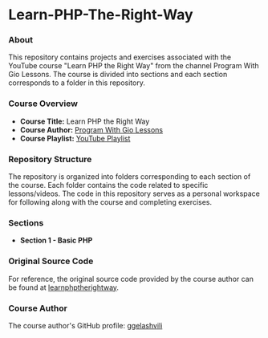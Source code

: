 # Learn-PHP-The-Right-Way

### About

This repository contains projects and exercises associated with the YouTube course "Learn PHP the Right Way" from the channel Program With Gio Lessons. The course is divided into sections and each section corresponds to a folder in this repository.

### Course Overview

- **Course Title:** Learn PHP the Right Way
- **Course Author:** [Program With Gio Lessons](https://www.youtube.com/@ProgramWithGio)
- **Course Playlist:** [YouTube Playlist](https://www.youtube.com/watch?v=sVbEyFZKgqk&list=PLr3d3QYzkw2xabQRUpcZ_IBk9W50M9pe-)

### Repository Structure

The repository is organized into folders corresponding to each section of the course. Each folder contains the code related to specific lessons/videos. The code in this repository serves as a personal workspace for following along with the course and completing exercises.

### Sections

- **Section 1 - Basic PHP**


### Original Source Code

For reference, the original source code provided by the course author can be found at [learnphptherightway](https://github.com/ggelashvili/learnphptherightway-outline).

### Course Author

The course author's GitHub profile: [ggelashvili](https://github.com/ggelashvili)